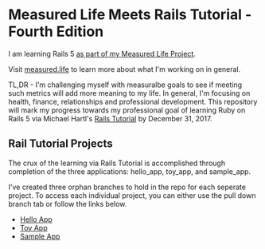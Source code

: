 # Measured Life Meets Rails Tutorial - Fourth Edition

I am learning Rails 5 [as part of my Measured Life Project](http://measured.life/professional/rails-5/i-will-learn-ruby-on-rails-by-new-years-eve-2017/). 

Visit [measured.life](http://measured.life) to learn more about what I'm working on in general. 

TL,DR -  I'm challenging myself with measuralbe goals to see if meeting such metrics will add more meaning to my life. In general, I'm focusing on health, finance, relationships and professional development. This repository will mark my progress towards my professional goal of learning Ruby on Rails 5 via Michael Hartl's [Rails Tutorial](https://www.railstutorial.org) by December 31, 2017.

## Rail Tutorial Projects

The crux of the learning via Rails Tutorial is accomplished through completion of the three applications: hello_app, toy_app, and sample_app.

I've created three orphan branches to hold in the repo for each seperate project. To access each individual project, you can either use the pull down branch tab or follow the links below.

* [Hello App](https://github.com/storycoder/ML_Rails_Tutorial/tree/hello_app)
* [Toy App](https://github.com/storycoder/ML_Rails_Tutorial/tree/toy_app)
* [Sample App](https://github.com/storycoder/ML_Rails_Tutorial/tree/sample_app)

